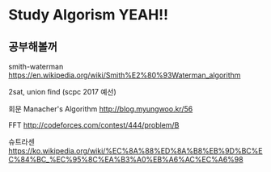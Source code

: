 # Study Algorism YEAH!!

## 공부해볼꺼

smith-waterman https://en.wikipedia.org/wiki/Smith%E2%80%93Waterman_algorithm

2sat, union find (scpc 2017 예선)

회문 Manacher's Algorithm http://blog.myungwoo.kr/56

FFT http://codeforces.com/contest/444/problem/B

슈트라센 https://ko.wikipedia.org/wiki/%EC%8A%88%ED%8A%B8%EB%9D%BC%EC%84%BC_%EC%95%8C%EA%B3%A0%EB%A6%AC%EC%A6%98
